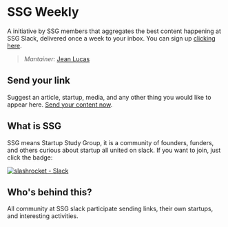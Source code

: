 # SSG Weekly

A initiative by SSG members that aggregates the best content happening at SSG Slack, delivered once a week to your inbox. You can sign up [clicking here](http://eepurl.com/bqS9X5).

> *Mantainer:* [Jean Lucas](https://github.com/jeanleonino)

## Send your link
Suggest an article, startup, media, and any other thing you would like to appear here. [Send your content now](https://github.com/StartupStudyGroup/ssg-weekly/issues).

## What is SSG
SSG means Startup Study Group, it is a community of founders, funders, and others curious about startup all united on slack. If you want to join, just click the badge: 

[![slashrocket - Slack](https://ssg-slack.herokuapp.com/badge.svg)](https://ssg-slack.herokuapp.com/)

## Who's behind this?
All community at SSG slack participate sending links, their own startups, and interesting activities. 
